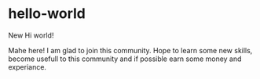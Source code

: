 # hello-world
New
Hi world!

Mahe here! I am glad to join this community. Hope to learn some new skills,
become usefull to this community and if possible earn some money and experiance.
